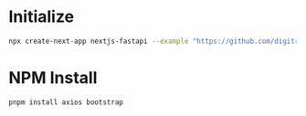 # Initialize

```bash
npx create-next-app nextjs-fastapi --example "https://github.com/digitros/nextjs-fastapi"
```

# NPM Install

```bash
pnpm install axios bootstrap
```